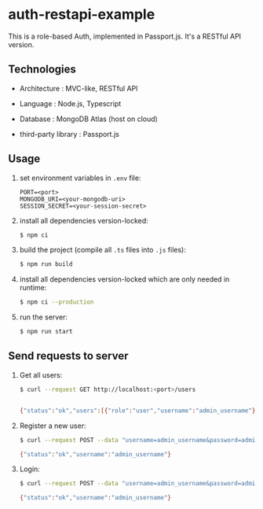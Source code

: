 # auth-restapi-example

This is a role-based Auth, implemented in Passport.js. It's a RESTful API version.

## Technologies

- Architecture : MVC-like, RESTful API

- Language : Node.js, Typescript

- Database : MongoDB Atlas (host on cloud)

- third-party library : Passport.js

## Usage

1. set environment variables in `.env` file:

    ```.env
    PORT=<port>
    MONGODB_URI=<your-mongodb-uri>
    SESSION_SECRET=<your-session-secret>
    ```

2. install all dependencies version-locked:

    ```bash
    $ npm ci
    ```

3. build the project (compile all `.ts` files into `.js` files):

    ```bash
    $ npm run build
    ```

4. install all dependencies version-locked which are only needed in runtime:

    ```bash
    $ npm ci --production
    ```

5. run the server:

    ```bash
    $ npm run start
    ```

## Send requests to server

1. Get all users:

    ```bash
    $ curl --request GET http://localhost:<port>/users


    {"status":"ok","users":[{"role":"user","username":"admin_username"}]}
    ````

2. Register a new user:

    ```bash
    $ curl --request POST --data "username=admin_username&password=admin_password" http://localhost:<port>/users/register

    {"status":"ok","username":"admin_username"}
    ```

3. Login:

    ```bash
    $ curl --request POST --data "username=admin_username&password=admin_password" http://localhost:<port>/users/login

    {"status":"ok","username":"admin_username"}
    ```
